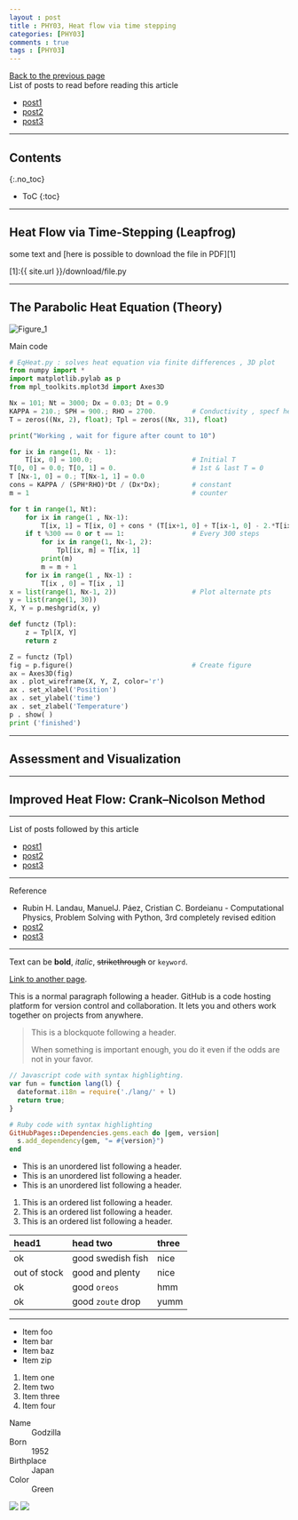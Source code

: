 ```yaml
---
layout : post
title : PHY03, Heat flow via time stepping
categories: [PHY03]
comments : true
tags : [PHY03]
---
```

[Back to the previous page](https://userdyk-github.github.io/Study.html) <br>
List of posts to read before reading this article
- <a href='https://userdyk-github.github.io/'>post1</a>
- <a href='https://userdyk-github.github.io/'>post2</a>
- <a href='https://userdyk-github.github.io/'>post3</a>

---

## Contents
{:.no_toc}

* ToC
{:toc}

---

## Heat Flow via Time-Stepping (Leapfrog)

some text and [here is possible to download the file in PDF][1]

[1]:{{ site.url }}/download/file.py

---

## The Parabolic Heat Equation (Theory)

![Figure_1](https://user-images.githubusercontent.com/52376448/63160583-1779ee80-c059-11e9-9705-fcbd012e9a5a.png)

<div class='frame1'>Main code</div>

```python
# EqHeat.py : solves heat equation via finite differences , 3D plot
from numpy import *
import matplotlib.pylab as p
from mpl_toolkits.mplot3d import Axes3D

Nx = 101; Nt = 3000; Dx = 0.03; Dt = 0.9
KAPPA = 210.; SPH = 900.; RHO = 2700.         # Conductivity , specf heat , density
T = zeros((Nx, 2), float); Tpl = zeros((Nx, 31), float)

print("Working , wait for figure after count to 10")

for ix in range(1, Nx - 1):
    T[ix, 0] = 100.0;                         # Initial T
T[0, 0] = 0.0; T[0, 1] = 0.                   # 1st & last T = 0
T [Nx-1, 0] = 0.; T[Nx-1, 1] = 0.0
cons = KAPPA / (SPH*RHO)*Dt / (Dx*Dx);        # constant
m = 1                                         # counter

for t in range(1, Nt):
    for ix in range(1 , Nx-1):
        T[ix, 1] = T[ix, 0] + cons * (T[ix+1, 0] + T[ix-1, 0] - 2.*T[ix, 0])
    if t %300 == 0 or t == 1:                 # Every 300 steps
        for ix in range(1, Nx-1, 2):
            Tpl[ix, m] = T[ix, 1]
        print(m)
        m = m + 1
    for ix in range(1 , Nx-1) :
        T[ix , 0] = T[ix , 1]
x = list(range(1, Nx-1, 2))                   # Plot alternate pts
y = list(range(1, 30))
X, Y = p.meshgrid(x, y)

def functz (Tpl):
    z = Tpl[X, Y]
    return z

Z = functz (Tpl)
fig = p.figure()                              # Create figure
ax = Axes3D(fig)
ax . plot_wireframe(X, Y, Z, color='r')
ax . set_xlabel('Position')
ax . set_ylabel('time')
ax . set_zlabel('Temperature')
p . show( )
print ('finished')
```

---

##  Assessment and Visualization

---

##  Improved Heat Flow: Crank–Nicolson Method

---
List of posts followed by this article
- [post1](https://userdyk-github.github.io/)
- <a href='https://userdyk-github.github.io/'>post2</a>
- <a href='https://userdyk-github.github.io/'>post3</a>

---

Reference
- Rubin H. Landau, ManuelJ. Páez, Cristian C. Bordeianu - Computational Physics, Problem Solving with Python, 3rd completely revised edition
- <a href='https://userdyk-github.github.io/'>post2</a>
- <a href='https://userdyk-github.github.io/'>post3</a>

---

Text can be **bold**, _italic_, ~~strikethrough~~ or `keyword`.

[Link to another page](another-page).

This is a normal paragraph following a header. GitHub is a code hosting platform for version control and collaboration. It lets you and others work together on projects from anywhere.

> This is a blockquote following a header.
>
> When something is important enough, you do it even if the odds are not in your favor.

```js
// Javascript code with syntax highlighting.
var fun = function lang(l) {
  dateformat.i18n = require('./lang/' + l)
  return true;
}
```

```ruby
# Ruby code with syntax highlighting
GitHubPages::Dependencies.gems.each do |gem, version|
  s.add_dependency(gem, "= #{version}")
end
```

*   This is an unordered list following a header.
*   This is an unordered list following a header.
*   This is an unordered list following a header.

1.  This is an ordered list following a header.
2.  This is an ordered list following a header.
3.  This is an ordered list following a header.

| head1        | head two          | three |
|:-------------|:------------------|:------|
| ok           | good swedish fish | nice  |
| out of stock | good and plenty   | nice  |
| ok           | good `oreos`      | hmm   |
| ok           | good `zoute` drop | yumm  |

* * *

*   Item foo
*   Item bar
*   Item baz
*   Item zip


1.  Item one
1.  Item two
1.  Item three
1.  Item four

<dl>
<dt>Name</dt>
<dd>Godzilla</dd>
<dt>Born</dt>
<dd>1952</dd>
<dt>Birthplace</dt>
<dd>Japan</dd>
<dt>Color</dt>
<dd>Green</dd>
</dl>


![](https://assets-cdn.github.com/images/icons/emoji/octocat.png)
![](https://guides.github.com/activities/hello-world/branching.png)
